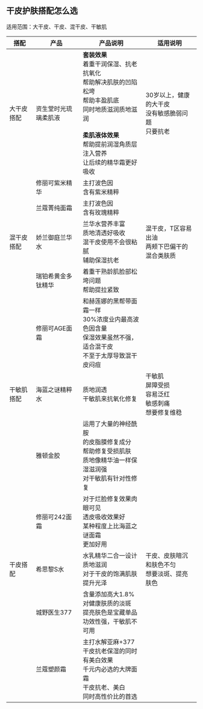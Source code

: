 ## 干皮护肤搭配怎么选

适用范围：大干皮、干皮、混干皮、干敏肌

| 搭配       | 产品                 | 产品说明                                                     | 适用说明                                                     |
| ---------- | -------------------- | ------------------------------------------------------------ | ------------------------------------------------------------ |
| 大干皮搭配 | 资生堂时光琉璃柔肌液 | **套装效果**<br />着重干润保湿、抗老抗氧化<br />帮助解决肌肤的凹陷松垮<br />帮助丰盈肌底<br />同时地质滋润质地滋润<br /><br />**柔肌液体效果**<br />帮助提前润湿角质层注入营养<br />让后续的精华霜更好吸收 | 30岁以上，健康的大干皮<br />没有敏感脆弱问题<br />只要抗老   |
|            | 修丽可紫米精华       | 主打波色因 <br />含有紫米精粹<br />                          |                                                              |
|            | 兰蔻菁纯面霜         | 主打波色因 <br />含有玫瑰精粹                                |                                                              |
| 混干皮搭配 | 娇兰御庭兰华水       | 兰华水营养丰富<br />质地清透好吸收<br />混干皮使用不会很粘腻<br />辅助保湿抗老 | 混干皮，T区容易出油<br />两颊下巴偏干的混合类肤质            |
|            | 瑞铂希黄金多钛精华   | 着重干熟龄肌脸部松垮问题<br />帮助提拉紧致                   |                                                              |
|            | 修丽可AGE面霜        | 和赫莲娜的黑帮带面霜一样<br />30%浓度业内最高波色因含量<br />保湿效果虽然不强，适合混干皮<br />不至于太厚导致混干皮闷痘 |                                                              |
| 干敏肌搭配 | 海蓝之谜精粹水       | 质地润透<br />干敏肌来抗氧化修复                             | 干敏肌<br />屏障受损<br />容易泛红<br />敏感刺痛<br />想要修复维稳 |
|            | 雅顿金胶             | 运用了大量的神经酰胺<br />的皮脂膜修复成分<br />帮助修复受损肌肤<br />质地像精华油一样保湿滋润强<br />对干敏肌有针对性修复 |                                                              |
|            | 修丽可242面霜        | 对于烂脸修复效果肉眼可见<br />透皮吸收效果好<br />某种程度上比海蓝之谜面霜<br />更加好用 |                                                              |
| 干皮搭配   | 希思黎S水            | 水乳精华二合一设计<br />质地滋润<br />对于干皮的饱满肌肤<br />提升光泽 | 干皮、皮肤暗沉和肤色不匀<br />想要淡斑、提亮肤色             |
|            | 城野医生377          | 含量添加高大1.8%<br />对健康肤质的淡斑<br />提亮肤色是宝藏单品<br />功效性强，干敏肌不可用 |                                                              |
|            | 兰蔻塑颜霜           | 主打水解亚麻+377<br />干皮抗老保湿的同时<br />有美白效果<br />千元内必选的大牌面霜<br />干皮抗老、美白<br />同时高性价比的首选 |                                                              |
